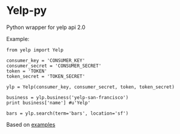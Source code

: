 Yelp-py
=======

Python wrapper for yelp api 2.0

Example:

    from yelp import Yelp

    consumer_key = 'CONSUMER_KEY'
    consumer_secret = 'CONSUMER_SECRET'
    token = 'TOKEN'
    token_secret = 'TOKEN_SECRET'

    ylp = Yelp(consumer_key, consumer_secret, token, token_secret)

    business = ylp.business('yelp-san-francisco')
    print business['name'] #u'Yelp'

    bars = ylp.search(term='bars', location='sf')

Based on [examples][1]


  [1]: https://github.com/Yelp/yelp-api/tree/master/v2/python